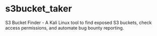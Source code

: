 # s3bucket_taker
S3 Bucket Finder - A Kali Linux tool to find exposed S3 buckets, check access permissions, and automate bug bounty reporting.

